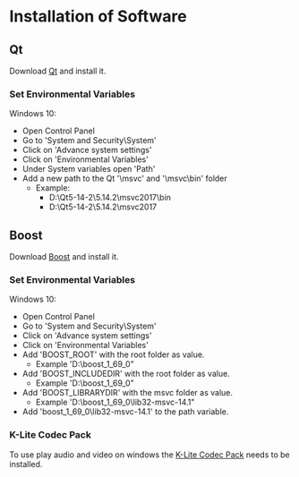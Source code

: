 # Installation of Software
  
## Qt 

Download [Qt](https://www.qt.io/offline-installers) and install it.

### Set Environmental Variables

Windows 10:

- Open Control Panel
- Go to 'System and Security\System'
- Click on 'Advance system settings'
- Click on 'Environmental Variables'
- Under System variables open 'Path'
- Add a new path to the Qt '\msvc' and '\msvc\bin' folder
    - Example:
       - D:\Qt5-14-2\5.14.2\msvc2017\bin
       - D:\Qt5-14-2\5.14.2\msvc2017

## Boost

Download [Boost](https://sourceforge.net/projects/boost/files/boost-binaries/) and install it.

### Set Environmental Variables

Windows 10:

- Open Control Panel
- Go to 'System and Security\System'
- Click on 'Advance system settings'
- Click on 'Environmental Variables'
- Add 'BOOST_ROOT' with the root folder as value.
  - Example 'D:\boost_1_69_0"
- Add 'BOOST_INCLUDEDIR' with the root folder as value.
  - Example 'D:\boost_1_69_0"
- Add 'BOOST_LIBRARYDIR' with the msvc folder as value.
  - Example 'D:\boost_1_69_0\lib32-msvc-14.1"
- Add 'boost_1_69_0\lib32-msvc-14.1' to the path variable.

### K-Lite Codec Pack

To use play audio and video on windows the [K-Lite Codec Pack](http://www.codecguide.com/configuration_tips.htm) needs to be installed.
